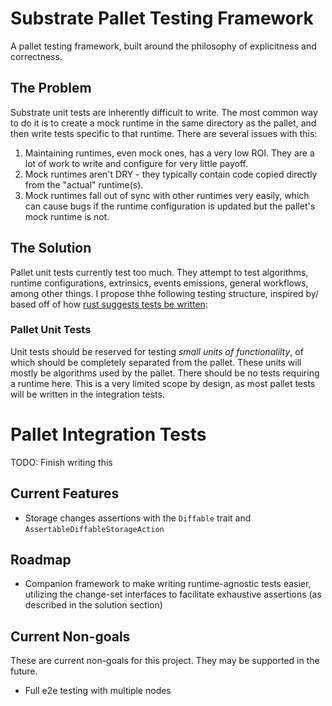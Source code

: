 # Substrate Pallet Testing Framework

A pallet testing framework, built around the philosophy of explicitness and correctness.

## The Problem

Substrate unit tests are inherently difficult to write. The most common way to do it is to create a mock runtime in the same directory as the pallet, and then write tests specific to that runtime. There are several issues with this:

1. Maintaining runtimes, even mock ones, has a very low ROI. They are a lot of work to write and configure for very little payoff.
2. Mock runtimes aren't DRY - they typically contain code copied directly from the "actual" runtime(s).
3. Mock runtimes fall out of sync with other runtimes very easily, which can cause bugs if the runtime configuration is updated but the pallet's mock runtime is not.

## The Solution

Pallet unit tests currently test too much. They attempt to test algorithms, runtime configurations, extrinsics, events emissions, general workflows, among other things. I propose thhe following testing structure, inspired by/ based off of how [rust suggests tests be written](https://doc.rust-lang.org/rust-by-example/testing.html):

### Pallet Unit Tests

Unit tests should be reserved for testing *small units of functionalilty*, of which should be completely separated from the pallet. These units will mostly be algorithms used by the pallet. There should be no tests requiring a runtime here. This is a very limited scope by design, as most pallet tests will be written in the integration tests.

# Pallet Integration Tests

TODO: Finish writing this

## Current Features

- Storage changes assertions with the `Diffable` trait and `AssertableDiffableStorageAction`

## Roadmap

- Companion framework to make writing runtime-agnostic tests easier, utilizing the change-set interfaces to facilitate exhaustive assertions (as described in the solution section)

## Current Non-goals

These are current non-goals for this project. They may be supported in the future.

- Full e2e testing with multiple nodes

